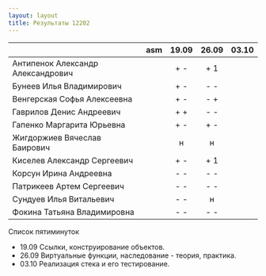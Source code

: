 ```yaml
---
layout: layout
title: Результаты 12202
---
```

|                                       |asm|19.09|26.09|03.10|
|---------------------------------------|:-:|:---:|:---:|:---:|
| Антипенок Александр Александрович     |   | + - | + 1 |     | 
| Бунеев Илья Владимирович              |   | + - | - - |     | 
| Венгерская Софья Алексеевна           |   | + - | - + |     |  
| Гаврилов Денис Андреевич              |   | + + | - - |     |  
| Гапенко Маргарита Юрьевна             |   | + - | + - |     | 
| Жигдоржиев Вячеслав Баирович          |   |  н  |  н  |     |  
| Киселев Александр Сергеевич           |   | + - | + 1 |     |     
| Корсун Ирина Андреевна                |   | - - | - - |     |     
| Патрикеев Артем Сергеевич             |   | - - | - - |     |          
| Сундуев Илья Витальевич               |   | - - |  н  |     |            
| Фокина Татьяна Владимировна           |   | - - | - - |     |              

Список пятиминуток

  * 19.09 Ссылки, конструирование объектов.
  * 26.09 Виртуальные функции, наследование - теория, практика.
  * 03.10 Реализация стека и его тестирование.

